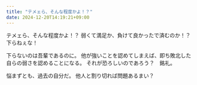 ```yaml
---
title: "テメェら、そんな程度かよ！？"
date: 2024-12-20T14:19:21+09:00
---
```

テメェら、そんな程度かよ！？
弱くて満足か、負けて良かったで済むのか！？
下らねぇな！

下らないのは吾輩であるのに。
他が強いことを認めてしまえば、即ち敗北した自らの弱さを認めることになる。
それが恐ろしいのであろう？　銘礼。

悩まずとも、過去の自分だ。
他人と割り切れば問題あるまい？

